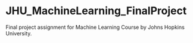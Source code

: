 # JHU_MachineLearning_FinalProject
Final project assignment for Machine Learning Course by Johns Hopkins University.
